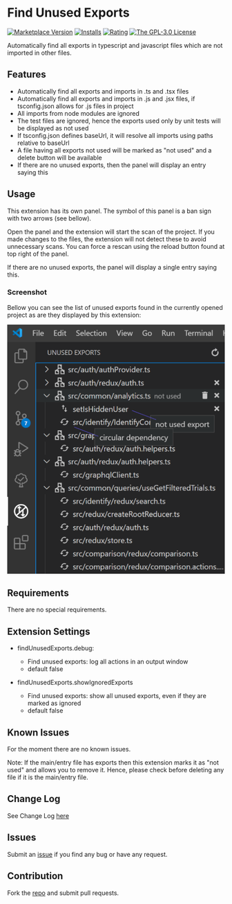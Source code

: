 # Find Unused Exports

[![Marketplace Version](https://vsmarketplacebadge.apphb.com/version/iulian-radu-at.find-unused-exports.svg)](https://marketplace.visualstudio.com/items?itemName=iulian-radu-at.find-unused-exports)
[![Installs](https://vsmarketplacebadge.apphb.com/installs/iulian-radu-at.find-unused-exports.svg)](https://marketplace.visualstudio.com/items?itemName=iulian-radu-at.find-unused-exports)
[![Rating](https://vsmarketplacebadge.apphb.com/rating/iulian-radu-at.find-unused-exports.svg)](https://marketplace.visualstudio.com/items?itemName=iulian-radu-at.find-unused-exports)
<a href="http://opensource.org/licenses/GPL-3.0" target="_blank" rel="noreferrer noopener"><img src="https://img.shields.io/badge/license-GPL-orange.svg?color=blue&amp;style=flat-square" alt="The GPL-3.0 License"></a>

Automatically find all exports in typescript and javascript files which are not imported in other files.

## Features

- Automatically find all exports and imports in .ts and .tsx files
- Automatically find all exports and imports in .js and .jsx files, if tsconfig.json allows for .js files in project
- All imports from node modules are ignored
- The test files are ignored, hence the exports used only by unit tests will be displayed as not used
- If tsconfig.json defines baseUrl, it will resolve all imports using paths relative to baseUrl
- A file having all exports not used will be marked as "not used" and a delete button will be available
- If there are no unused exports, then the panel will display an entry saying this

## Usage

This extension has its own panel. The symbol of this panel is a ban sign with two arrows (see bellow).

Open the panel and the extension will start the scan of the project. If you made changes to the files, the extension will not detect these to avoid unnecessary scans. You can force a rescan using the reload button found at top right of the panel.

If there are no unused exports, the panel will display a single entry saying this.

### Screenshot

Bellow you can see the list of unused exports found in the currently opened project as are they displayed by this extension:

![Find Unused Exports](images/screenshot.png)

## Requirements

There are no special requirements.

## Extension Settings

- findUnusedExports.debug:

  - Find unused exports: log all actions in an output window
  - default false

- findUnusedExports.showIgnoredExports

  - Find unused exports: show all unused exports, even if they are marked as ignored
  - default false

## Known Issues

For the moment there are no known issues.

Note: If the main/entry file has exports then this extension marks it as "not used" and allows you to remove it. Hence, please check before deleting any file if it is the main/entry file.

## Change Log

See Change Log [here](CHANGELOG.md)

## Issues

Submit an [issue](https://github.com/iulian-radu-at/find-unused-exports/issues) if you find any bug or have any request.

## Contribution

Fork the [repo](https://github.com/iulian-radu-at/find-unused-exports) and submit pull requests.
